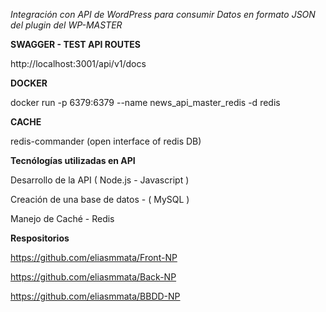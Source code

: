 *Integración con API de WordPress para consumir Datos en formato JSON del plugin del WP-MASTER*

**SWAGGER - TEST API ROUTES**

http://localhost:3001/api/v1/docs

**DOCKER**

docker run -p 6379:6379 --name news_api_master_redis -d redis

**CACHE**

redis-commander (open interface of redis DB)


**Tecnólogías utilizadas en API**

Desarrollo de la API ( Node.js - Javascript )

Creación de una base de datos  - ( MySQL )

Manejo de Caché - Redis


**Respositorios**

https://github.com/eliasmmata/Front-NP

https://github.com/eliasmmata/Back-NP

https://github.com/eliasmmata/BBDD-NP
